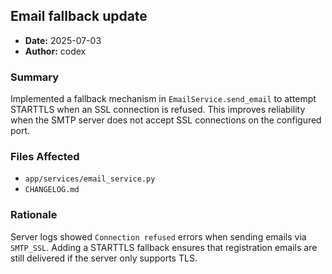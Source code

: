 ## Email fallback update

- **Date:** 2025-07-03
- **Author:** codex

### Summary
Implemented a fallback mechanism in `EmailService.send_email` to attempt STARTTLS when an SSL connection is refused. This improves reliability when the SMTP server does not accept SSL connections on the configured port.

### Files Affected
- `app/services/email_service.py`
- `CHANGELOG.md`

### Rationale
Server logs showed `Connection refused` errors when sending emails via `SMTP_SSL`. Adding a STARTTLS fallback ensures that registration emails are still delivered if the server only supports TLS.

